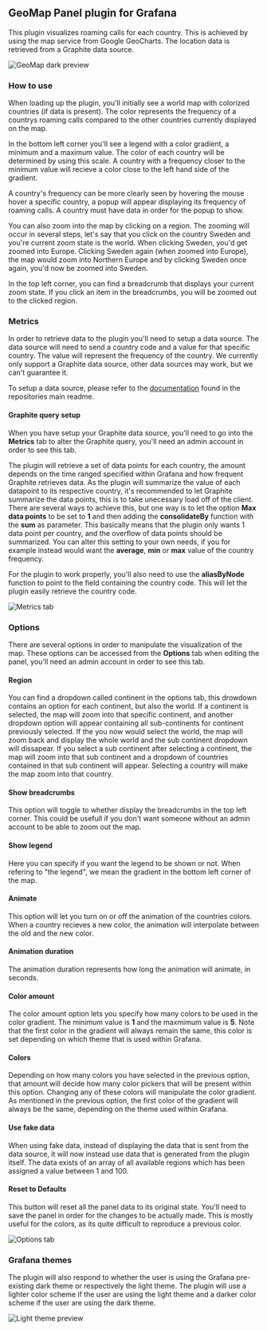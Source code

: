## GeoMap Panel plugin for Grafana

This plugin visualizes roaming calls for each country. This is achieved by using the map service from Google GeoCharts. The location data is retrieved from a Graphite data source.

![GeoMap dark preview](images/GeoMap_Preview_Dark.gif)

### How to use
When loading up the plugin, you'll initially see a world map with colorized countries (if data is present). The color represents the frequency of a countrys roaming calls compared to the other countries currently displayed on the map. 

In the bottom left corner you'll see a legend with a color gradient, a minimum and a maximum value. The color of each country will be determined by using this scale. A country with a frequency closer to the minimum value will recieve a color close to the left hand side of the gradient.

A country's frequency can be more clearly seen by hovering the mouse hover a specific country, a popup will appear displaying its frequency of roaming calls. A country must have data in order for the popup to show.

You can also zoom into the map by clicking on a region. The zooming will occur in several steps, let's say that you click on the country Sweden and you're current zoom state is the world. When clicking Sweden, you'd get zoomed into Europe. Clicking Sweden again (when zoomed into Europe), the map would zoom into Northern Europe and by clicking Sweden once again, you'd now be zoomed into Sweden. 

In the top left corner, you can find a breadcrumb that displays your current zoom state. If you click an item in the breadcrumbs, you will be zoomed out to the clicked region.

### Metrics
In order to retrieve data to the plugin you'll need to setup a data source. The data source will need to send a country code and a value for that specific country. The value will represent the frequency of the country. We currently only support a Graphite data source, other data sources may work, but we can't guarantee it.

To setup a data source, please refer to the [documentation](https://github.com/flygare/QvantelFrontend#data-source-setup) found in the repositories main readme.

#### Graphite query setup
When you have setup your Graphite data source, you'll need to go into the **Metrics** tab to alter the Graphite query, you'll need an admin account in order to see this tab.

The plugin will retrieve a set of data points for each country, the amount depends on the time ranged specified within Grafana and how frequent Graphite retrieves data. As the plugin will summarize the value of each datapoint to its respective country, it's recommended to let Graphite summarize the data points, this is to take unecessary load off of the client. There are several ways to achieve this, but one way is to let the option **Max data points** to be set to **1** and then adding the **consolidateBy** function with the **sum** as parameter. This basically means that the plugin only wants 1 data point per country, and the overflow of data points should be summarized. You can alter this setting to your own needs, if you for example instead would want the **average**, **min** or **max** value of the country frequency.

For the plugin to work properly, you'll also need to use the **aliasByNode** function to point to the field containing the country code. This will let the plugin easily retrieve the country code.

![Metrics tab](images/Tab_Metrics.png)

### Options
There are several options in order to manipulate the visualization of the map. These options can be accessed from the **Options** tab when editing the panel, you'll need an admin account in order to see this tab.

#### Region
You can find a dropdown called continent in the options tab, this drowdown contains an option for each continent, but also the world. If a continent is selected, the map will zoom into that specific continent, and another dropdown option will appear containing all sub-continents for continent previously selected. If the you now would select the world, the map will zoom back and display the whole world and the sub continent dropdown will dissapear. If you select a sub continent after selecting a continent, the map will zoom into that sub continent and a dropdown of countries contained in that sub continent will appear. Selecting a country will make the map zoom into that country.

#### Show breadcrumbs
This option will toggle to whether display the breadcrumbs in the top left corner. This could be usefull if you don't want someone without an admin account to be able to zoom out the map.

#### Show legend
Here you can specify if you want the legend to be shown or not. When refering to "the legend", we mean the gradient in the bottom left corner of the map.

#### Animate
This option will let you turn on or off the animation of the countries colors. When a country recieves a new color, the animation will interpolate between the old and the new color.

#### Animation duration
The animation duration represents how long the animation will animate, in seconds. 

#### Color amount
The color amount option lets you specify how many colors to be used in the color gradient. The minimum value is **1** and the maxmimum value is **5**. Note that the first color in the gradient will always remain the same, this color is set depending on which theme that is used within Grafana.

#### Colors
Depending on how many colors you have selected in the previous option, that amount will decide how many color pickers that will be present within this option. Changing any of these colors will manipulate the color gradient. As mentioned in the previous option, the first color of the gradient will always be the same, depending on the theme used within Grafana.

#### Use fake data
When using fake data, instead of displaying the data that is sent from the data source, it will now instead use data that is generated from the plugin itself. The data exists of an array of all available regions which has been assigned a value between 1 and 100.

#### Reset to Defaults
This button will reset all the panel data to its original state. You'll need to save the panel in order for the changes to be actually made. This is mostly useful for the colors, as its quite difficult to reproduce a previous color.

![Options tab](images/Tab_Options.png)

### Grafana themes
The plugin will also respond to whether the user is using the Grafana pre-existing dark theme or respectively the light theme. The plugin will use a lighter color scheme if the user are using the light theme and a darker color scheme if the user are using the dark theme.

![Light theme preview](images/GeoMap_Preview_Light.gif)

